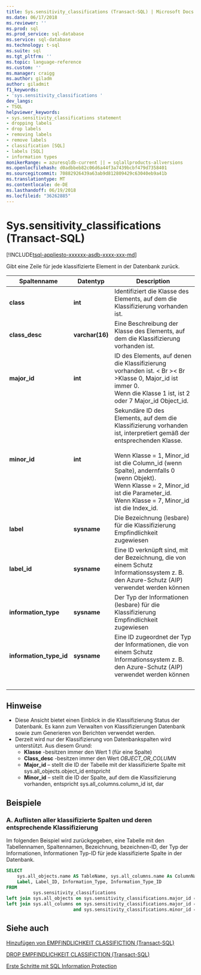 ```yaml
---
title: Sys.sensitivity_classifications (Transact-SQL) | Microsoft Docs
ms.date: 06/17/2018
ms.reviewer: ''
ms.prod: sql
ms.prod_service: sql-database
ms.service: sql-database
ms.technology: t-sql
ms.suite: sql
ms.tgt_pltfrm: ''
ms.topic: language-reference
ms.custom: ''
ms.manager: craigg
ms.author: giladm
author: giladmit
f1_keywords:
- 'sys.sensitivity_classifications '
dev_langs:
- TSQL
helpviewer_keywords:
- sys.sensitivity_classifications statement
- dropping labels
- drop labels
- removing labels
- remove labels
- classification [SQL]
- labels [SQL]
- information types
monikerRange: = azuresqldb-current || = sqlallproducts-allversions
ms.openlocfilehash: d0adbbeb82c06d6a44f3a7439bcbf479d7358401
ms.sourcegitcommit: 70882926439a63ab9d812809429c63040eb9a41b
ms.translationtype: MT
ms.contentlocale: de-DE
ms.lasthandoff: 06/19/2018
ms.locfileid: "36262885"
---
```

# <a name="syssensitivityclassifications-transact-sql"></a>Sys.sensitivity_classifications (Transact-SQL)
[!INCLUDE[tsql-appliesto-xxxxxx-asdb-xxxx-xxx-md](../../includes/tsql-appliesto-xxxxxx-asdb-xxxx-xxx-md.md)]

Gibt eine Zeile für jede klassifizierte Element in der Datenbank zurück.

|Spaltenname|Datentyp|Description|
|-----------------|---------------|-----------------|  
|**class**|**int**|Identifiziert die Klasse des Elements, auf dem die Klassifizierung vorhanden ist.|  
|**class_desc**|**varchar(16)**|Eine Beschreibung der Klasse des Elements, auf dem die Klassifizierung vorhanden ist.|  
|**major_id**|**int**|ID des Elements, auf denen die Klassifizierung vorhanden ist. < Br \>< Br \>Klasse 0, Major_id ist immer 0.<br>Wenn die Klasse 1 ist, ist 2 oder 7 Major_id Object_id.|  
|**minor_id**|**int**|Sekundäre ID des Elements, auf dem die Klassifizierung vorhanden ist, interpretiert gemäß der entsprechenden Klasse.<br><br>Wenn Klasse = 1, Minor_id ist die Column_id (wenn Spalte), andernfalls 0 (wenn Objekt).<br>Wenn Klasse = 2, Minor_id ist die Parameter_id.<br>Wenn Klasse = 7, Minor_id ist die Index_id. |  
|**label**|**sysname**|Die Bezeichnung (lesbare) für die Klassifizierung Empfindlichkeit zugewiesen|  
|**label_id**|**sysname**|Eine ID verknüpft sind, mit der Bezeichnung, die von einem Schutz Informationssystem z. B. den Azure-Schutz (AIP) verwendet werden können|  
|**information_type**|**sysname**|Der Typ der Informationen (lesbare) für die Klassifizierung Empfindlichkeit zugewiesen|  
|**information_type_id**|**sysname**|Eine ID zugeordnet der Typ der Informationen, die von einem Schutz Informationssystem z. B. den Azure-Schutz (AIP) verwendet werden können|  
| &nbsp; | &nbsp; | &nbsp; |

## <a name="remarks"></a>Hinweise  

- Diese Ansicht bietet einen Einblick in die Klassifizierung Status der Datenbank. Es kann zum Verwalten von Klassifizierungen Datenbank sowie zum Generieren von Berichten verwendet werden.
- Derzeit wird nur der Klassifizierung von Datenbankspalten wird unterstützt. Aus diesem Grund:
    - **Klasse** -besitzen immer den Wert 1 (für eine Spalte)
    - **Class_desc** -besitzen immer den Wert *OBJECT_OR_COLUMN*
    - **Major_id** – stellt die ID der Tabelle mit der klassifizierte Spalte mit sys.all_objects.object_id entspricht
    - **Minor_id** – stellt die ID der Spalte, auf dem die Klassifizierung vorhanden, entspricht sys.all_columns.column_id ist, dar

## <a name="examples"></a>Beispiele

### <a name="a-listing-all-classified-columns-and-their-corresponding-classification"></a>A. Auflisten aller klassifizierte Spalten und deren entsprechende Klassifizierung

Im folgenden Beispiel wird zurückgegeben, eine Tabelle mit den Tabellennamen, Spaltennamen, Bezeichnung, bezeichnen-ID, der Typ der Informationen, Informationen Typ-ID für jede klassifizierte Spalte in der Datenbank.

```sql
SELECT
    sys.all_objects.name AS TableName, sys.all_columns.name As ColumnName,
    Label, Label_ID, Information_Type, Information_Type_ID
FROM
          sys.sensitivity_classifications
left join sys.all_objects on sys.sensitivity_classifications.major_id = sys.all_objects.object_id
left join sys.all_columns on sys.sensitivity_classifications.major_id = sys.all_columns.object_id
                         and sys.sensitivity_classifications.minor_id = sys.all_columns.column_id
```

## <a name="see-also"></a>Siehe auch  

[Hinzufügen von EMPFINDLICHKEIT CLASSIFICTION (Transact-SQL)](../../t-sql/statements/add-sensitivity-classification-transact-sql.md)

[DROP EMPFINDLICHKEIT CLASSIFICTION (Transact-SQL)](../../t-sql/statements/drop-sensitivity-classification-transact-sql.md)

[Erste Schritte mit SQL Information Protection](http://aka.ms/sqlip)
